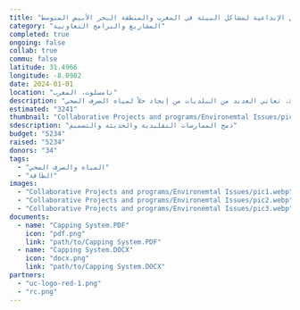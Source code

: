 ```yaml
---
title: "الحلول الإبداعية لمشاكل البيئة في المغرب والمنطقة البحر الأبيض المتوسط"
category: "المشاريع والبرامج التعاونية"
completed: true
ongoing: false
collab: true
commu: false
latitude: 31.4966
longitude: -8.0982
date: 2024-01-01
location: "تامسلوت، المغرب"
description: "تقع خمسة وتسعون في المائة من أشجار الزيتون في العالم في منطقة البحر الأبيض المتوسط. ونتيجة لذلك، تعاني العديد من البلديات من إيجاد حلاً لمياه الصرف الصحي (OWW) التي تنتجها صناعة زيت الزيتون. تواجه منطقة مراكش آسفي تحديات بيئية إضافية ضمن القطاع الصناعي التقليدي، لاسيما في تامسلوت. نظرًا لمناخها القاسي، تعتبر الأخشاب نادرة، مما يجبر الفخارين على حرق الإطارات لتشغيل أفرانهم. عند النظر في تصميمات بديلة لقطاع الفخار في تامسلوت، من المهم دمج الطرق والتصميم التقليديين بوعي مع الممارسة والتصميم الحديثين. كانت دراسة الحالة لـ إينيرجي إكسشينج ركيزة الأطروحة ونقطة الانطلاق لتطوير مشروع فرن Tameslouht الخاص بالطاقة الناتجة عن النفايات باستخدام غاز الميثان الذي يستخدم OWW كمصبغ والنفايات الصلبة للاحتراق."
estimated: "3241"
thumbnail: "Collaborative Projects and programs/Environemtal Issues/pic1.webp"
sdescription: "دمج الممارسات التقليدية والحديثة والتصميم"
budget: "5234"
raised: "5234"
donors: "34"
tags:
  - "المياه والصرف الصحي"
  - "الطاقة"
images:
  - "Collaborative Projects and programs/Environemtal Issues/pic1.webp"
  - "Collaborative Projects and programs/Environemtal Issues/pic2.webp"
  - "Collaborative Projects and programs/Environemtal Issues/pic3.webp"
documents:
  - name: "Capping System.PDF"
    icon: "pdf.png"
    link: "path/to/Capping System.PDF"
  - name: "Capping System.DOCX"
    icon: "docx.png"
    link: "path/to/Capping System.DOCX"
partners:
  - "uc-logo-red-1.png"
  - "rc.png"
---
```

